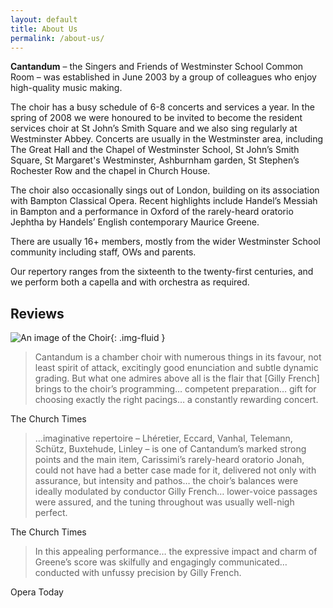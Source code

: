```yaml
---
layout: default
title: About Us
permalink: /about-us/
---
```


**Cantandum** – the Singers and Friends of Westminster School Common Room – was established in June 2003 by a group of colleagues who enjoy high-quality music making.

The choir has a busy schedule of 6-8 concerts and services a year.  In the spring of 2008 we were honoured to be invited to become the resident services choir at St John’s Smith Square and we also sing regularly at Westminster Abbey.  Concerts are usually in the Westminster area, including The Great Hall and the Chapel of Westminster School, St John’s Smith Square, St Margaret's Westminster,  Ashburnham garden, St Stephen’s Rochester Row and the chapel in Church House.

The choir also occasionally sings out of London, building on its association with Bampton Classical Opera.  Recent highlights include Handel’s Messiah in Bampton and a performance in Oxford of the rarely-heard oratorio Jephtha by Handels’ English contemporary Maurice Greene.

There are usually 16+ members, mostly from the wider Westminster School community including staff, OWs and parents.

Our repertory ranges from the sixteenth to the twenty-first centuries, and we perform both a capella and with orchestra as required.

## Reviews

![An image of the Choir]({{site.baseurl}}/assets/images/choir.jpg){: .img-fluid }

> Cantandum is a chamber choir with numerous things in its favour, not least spirit of attack, excitingly good enunciation and subtle dynamic grading. But what one admires above all is the flair that [Gilly French] brings to the choir’s programming… competent preparation… gift for choosing exactly the right pacings… a constantly rewarding concert. 

The Church Times

> …imaginative repertoire – Lhéretier, Eccard, Vanhal, Telemann, Schütz, Buxtehude, Linley – is one of Cantandum’s marked strong points and the main item, Carissimi’s rarely-heard oratorio Jonah, could not have had a better case made for it, delivered not only with assurance, but intensity and pathos… the choir’s balances were ideally modulated by conductor Gilly French… lower-voice passages were assured, and the tuning throughout was usually well-nigh perfect. 

The Church Times

> In this appealing performance… the expressive impact and charm of Greene’s score was skilfully and engagingly communicated… conducted with unfussy precision by Gilly French. 

Opera Today